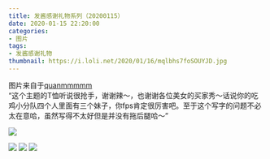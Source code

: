 ```yaml
---
title: 发酱感谢礼物系列（20200115）
date: 2020-01-15 22:20:00
categories:
- 图片
tags:
- 发酱感谢礼物
thumbnail: https://i.loli.net/2020/01/16/mqlbhs7foSOUYJD.jpg
---
```


图片来自于<a href="https://weibo.com/p/1005051720171447" target="_blank">quanmmmmm</a><br/> “这个主题的T恤听说很抢手，谢谢辣～，也谢谢各位美女的买家秀～话说你的吃鸡小分队四个人里面有三个妹子，你fps肯定很厉害吧。至于这个写字的问题不必太在意哈，虽然写得不太好但是并没有拖后腿哈～”

![](https://i.loli.net/2020/01/16/mqlbhs7foSOUYJD.jpg)

<!--more-->

![](https://i.loli.net/2020/01/16/IGiLRAXN13CnPEe.jpg)
![](https://i.loli.net/2020/01/16/uL7j83qb9AfDP6e.jpg)
![](https://i.loli.net/2020/01/16/6tPvKmxwqak3Hrl.jpg)
